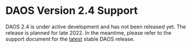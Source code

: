 # DAOS Version 2.4 Support

DAOS 2.4 is under active development and has not been released yet.
The release is planned for late 2022.
In the meantime, please refer to the support document for the
[latest](https://docs.daos.io/latest/release/support_matrix/)
stable DAOS release.
